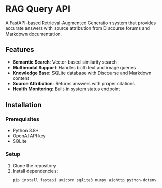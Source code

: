 # RAG Query API

A FastAPI-based Retrieval-Augmented Generation system that provides accurate answers with source attribution from Discourse forums and Markdown documentation.

## Features

- **Semantic Search**: Vector-based similarity search
- **Multimodal Support**: Handles both text and image queries
- **Knowledge Base**: SQLite database with Discourse and Markdown content
- **Source Attribution**: Returns answers with proper citations
- **Health Monitoring**: Built-in system status endpoint

## Installation

### Prerequisites

- Python 3.8+
- OpenAI API key
- SQLite

### Setup

1. Clone the repository
2. Install dependencies:
   ```bash
   pip install fastapi uvicorn sqlite3 numpy aiohttp python-dotenv
